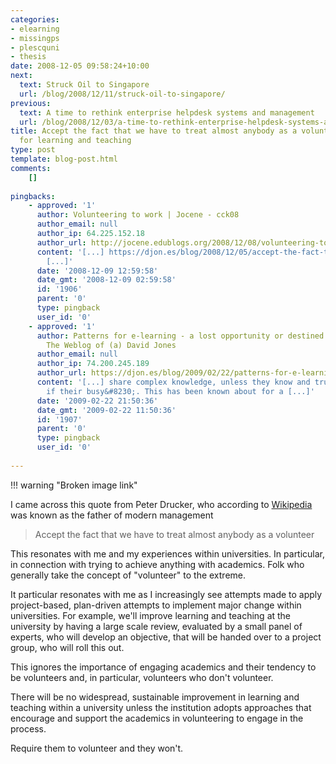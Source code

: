 ```yaml
---
categories:
- elearning
- missingps
- plescquni
- thesis
date: 2008-12-05 09:58:24+10:00
next:
  text: Struck Oil to Singapore
  url: /blog/2008/12/11/struck-oil-to-singapore/
previous:
  text: A time to rethink enterprise helpdesk systems and management
  url: /blog/2008/12/03/a-time-to-rethink-enterprise-helpdesk-systems-and-management/
title: Accept the fact that we have to treat almost anybody as a volunteer - implications
  for learning and teaching
type: post
template: blog-post.html
comments:
    []
    
pingbacks:
    - approved: '1'
      author: Volunteering to work | Jocene - cck08
      author_email: null
      author_ip: 64.225.152.18
      author_url: http://jocene.edublogs.org/2008/12/08/volunteering-to-work/
      content: '[...] https://djon.es/blog/2008/12/05/accept-the-fact-that-we-have-to-treat-almost-anybody-as-...
        [...]'
      date: '2008-12-09 12:59:58'
      date_gmt: '2008-12-09 02:59:58'
      id: '1906'
      parent: '0'
      type: pingback
      user_id: '0'
    - approved: '1'
      author: Patterns for e-learning - a lost opportunity or destined to fail &laquo;
        The Weblog of (a) David Jones
      author_email: null
      author_ip: 74.200.245.189
      author_url: https://djon.es/blog/2009/02/22/patterns-for-e-learning-a-lost-opportunity-or-destined-to-fail/
      content: '[...] share complex knowledge, unless they know and trust you. Even then,
        if their busy&#8230;. This has been known about for a [...]'
      date: '2009-02-22 21:50:36'
      date_gmt: '2009-02-22 11:50:36'
      id: '1907'
      parent: '0'
      type: pingback
      user_id: '0'
    
---
```

!!! warning "Broken image link"

I came across this quote from Peter Drucker, who according to [Wikipedia](http://en.wikipedia.org/wiki/Peter_Drucker) was known as the father of modern management

> Accept the fact that we have to treat almost anybody as a volunteer

This resonates with me and my experiences within universities. In particular, in connection with trying to achieve anything with academics. Folk who generally take the concept of "volunteer" to the extreme.

It particular resonates with me as I increasingly see attempts made to apply project-based, plan-driven attempts to implement major change within universities. For example, we'll improve learning and teaching at the university by having a large scale review, evaluated by a small panel of experts, who will develop an objective, that will be handed over to a project group, who will roll this out.

This ignores the importance of engaging academics and their tendency to be volunteers and, in particular, volunteers who don't volunteer.

There will be no widespread, sustainable improvement in learning and teaching within a university unless the institution adopts approaches that encourage and support the academics in volunteering to engage in the process.

Require them to volunteer and they won't.